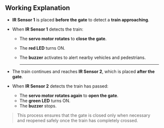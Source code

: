 ## Working Explanation

- **IR Sensor 1** is placed **before the gate** to detect a **train approaching**.
- When **IR Sensor 1** detects the train:
  - The **servo motor rotates** to **close the gate**.
  - The **red LED** turns ON.
  - The **buzzer** activates to alert nearby vehicles and pedestrians.
 
    ---


- The train continues and reaches **IR Sensor 2**, which is placed **after the gate**.
- When **IR Sensor 2** detects the train has passed:
  - The **servo motor rotates again** to **open the gate**.
  - The **green LED** turns ON.
  - The **buzzer** stops.

> This process ensures that the gate is closed only when necessary and reopened safely once the train has completely crossed.
